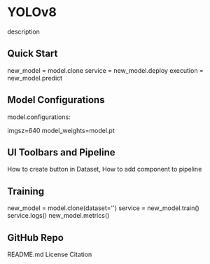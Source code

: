 # YOLOv8

description

## Quick Start

new_model = model.clone
service = new_model.deploy
execution = new_model.predict

## Model Configurations

model.configurations:

imgsz=640
model_weights=model.pt

## UI Toolbars and Pipeline
How to create button in Dataset,
How to add component to pipeline

## Training

new_model = model.clone(dataset='')
service = new_model.train()
service.logs()
new_model.metrics()

## GitHub Repo
README.md
License
Citation
